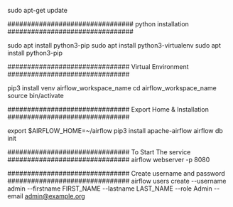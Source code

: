 sudo apt-get update

################################
python installation
################################

sudo apt install python3-pip
sudo apt install python3-virtualenv
sudo apt install python3-pip

###############################
Virtual Environment
###############################

pip3 install venv airflow_workspace_name
cd airflow_workspace_name
source bin/activate

###############################
Export Home & Installation
###############################

export $AIRFLOW_HOME=~/airflow
pip3 install apache-airflow
airflow db init

###############################
To Start The service
###############################
airflow webserver -p 8080

###############################
Create username and password
###############################
airflow users create --username admin --firstname FIRST_NAME --lastname  LAST_NAME --role Admin --email admin@example.org
